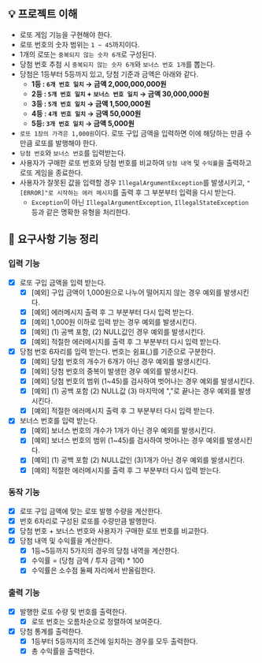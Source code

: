 ## 💡 프로젝트 이해

- 로또 게임 기능을 구현해야 한다.
- 로또 번호의 숫자 범위는 `1 ~ 45`까지이다.
- 1개의 로또는 `중복되지 않는 숫자 6개`로 구성된다.
- 당첨 번호 추첨 시 `중복되지 않는 숫자 6개`와 `보너스 번호 1개`를 뽑는다.
- 당첨은 1등부터 5등까지 있고, 당첨 기준과 금액은 아래와 같다.
    - **1등 : `6개 번호 일치` → 금액 2,000,000,000원**
    - **2등 : `5개 번호 일치`  + `보너스 번호 일치` → 금액 30,000,000원**
    - **3등 : `5개 번호 일치` → 금액 1,500,000원**
    - **4등 : `4개 번호 일치` → 금액 50,000원**
    - **5등: `3개 번호 일치` → 금액 5,000원**
- `로또 1장의 가격은 1,000원`이다. 로또 구입 금액을 입력하면 이에 해당하는 만큼 수만큼 로또를 발행해야 한다.
- `당첨 번호`와 `보너스 번호`를 입력받는다.
- 사용자가 구매한 로또 번호와 당첨 번호를 비교하여 `당첨 내역` 및 `수익률`을 출력하고 로또 게임을 종료한다.
- 사용자가 잘못된 값을 입력할 경우 `IllegalArgumentException`를 발생시키고, `"[ERROR]"로 시작하는 에러 메시지`를 출력 후 그 부분부터 입력을 다시 받는다.
    - `Exception`이 아닌 `IllegalArgumentException`, `IllegalStateException` 등과 같은 명확한 유형을 처리한다.


## 🚀 요구사항 기능 정리

### 입력 기능

- [x]  로또 구입 금액을 입력 받는다.
    - [x]  [예외] 구입 금액이 1,000원으로 나누어 떨어지지 않는 경우 예외를 발생시킨다.
    - [x]  [예외] 에러메시지 출력 후 그 부분부터 다시 입력 받는다.
    - [x]  [예외] 1,000원 이하로 입력 받는 경우 예외를 발생시킨다.
    - [x]  [예외] (1) 공백 포함, (2) NULL값인 경우 예외를 발생시킨다. 
    - [x]  [예외] 적절한 에러메시지를 출력 후 그 부분부터 다시 입력 받는다.
- [x]  당첨 번호 6자리를 입력 받는다. 번호는 쉼표(,)를 기준으로 구분한다.
    - [x]  [예외] 당첨 번호의 개수가 6개가 아닌 경우 예외를 발생시킨다.
    - [x]  [예외] 당첨 번호의 중복이 발생한 경우 예외를 발생시킨다.
    - [x]  [예외] 당첨 번호의 범위 (1~45)를 검사하여 벗어나는 경우 예외를 발생시킨다.
    - [x]  [예외] (1) 공백 포함 (2) NULL값 (3) 마지막에 ","로 끝나는 경우 예외를 발생시킨다.
    - [x]  [예외] 적절한 에러메시지 출력 후 그 부분부터 다시 입력 받는다.
- [x]  보너스 번호를 입력 받는다.
    - [x]  [예외] 보너스 번호의 개수가 1개가 아닌 경우 예외를 발생시킨다.
    - [x]  [예외] 보너스 번호의 범위 (1~45)를 검사하여 벗어나는 경우 예외를 발생시킨다.
    - [x]  [예외] (1) 공백 포함 (2) NULL값인 (3)1개가 아닌 경우 예외를 발생시킨다.
    - [x]  [예외] 적절한 에러메시지를 출력 후 그 부분부터 다시 입력 받는다.

### 동작 기능

- [x]  로또 구입 금액에 맞는 로또 발행 수량을 계산한다.
- [x]  번호 6자리로 구성된 로또를 수량만큼 발행한다.
- [x]  당첨 번호 + 보너스 번호와 사용자가 구매한 로또 번호를 비교한다.
- [x]  당첨 내역 및 수익률을 계산한다.
    - [x]  1등~5등까지 5가지의 경우의 당첨 내역을 계산한다.
    - [x]  수익률 = (당첨 금액 / 투자 금액) * 100
    - [x]  수익률은 소수점 둘째 자리에서 반올림한다.

### 출력 기능

- [x]  발행한 로또 수량 및 번호를 출력한다.
    - [x]  로또 번호는 오름차순으로 정렬하여 보여준다.
- [x]  당첨 통계를 출력한다.
    - [x]  1등부터 5등까지의 조건에 일치하는 경우를 모두 출력한다.
    - [x]  총 수익률을 출력한다.